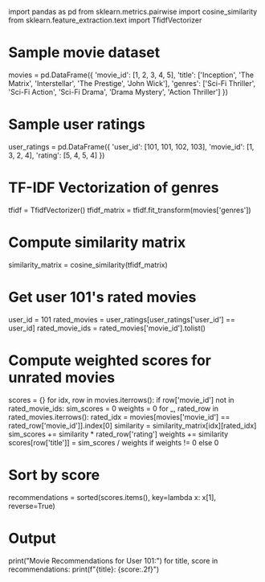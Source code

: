 import pandas as pd
from sklearn.metrics.pairwise import cosine_similarity
from sklearn.feature_extraction.text import TfidfVectorizer

# Sample movie dataset
movies = pd.DataFrame({
    'movie_id': [1, 2, 3, 4, 5],
    'title': ['Inception', 'The Matrix', 'Interstellar', 'The Prestige', 'John Wick'],
    'genres': ['Sci-Fi Thriller', 'Sci-Fi Action', 'Sci-Fi Drama', 'Drama Mystery', 'Action Thriller']
})

# Sample user ratings
user_ratings = pd.DataFrame({
    'user_id': [101, 101, 102, 103],
    'movie_id': [1, 3, 2, 4],
    'rating': [5, 4, 5, 4]
})

# TF-IDF Vectorization of genres
tfidf = TfidfVectorizer()
tfidf_matrix = tfidf.fit_transform(movies['genres'])

# Compute similarity matrix
similarity_matrix = cosine_similarity(tfidf_matrix)

# Get user 101's rated movies
user_id = 101
rated_movies = user_ratings[user_ratings['user_id'] == user_id]
rated_movie_ids = rated_movies['movie_id'].tolist()

# Compute weighted scores for unrated movies
scores = {}
for idx, row in movies.iterrows():
    if row['movie_id'] not in rated_movie_ids:
        sim_scores = 0
        weights = 0
        for _, rated_row in rated_movies.iterrows():
            rated_idx = movies[movies['movie_id'] == rated_row['movie_id']].index[0]
            similarity = similarity_matrix[idx][rated_idx]
            sim_scores += similarity * rated_row['rating']
            weights += similarity
        scores[row['title']] = sim_scores / weights if weights != 0 else 0

# Sort by score
recommendations = sorted(scores.items(), key=lambda x: x[1], reverse=True)

# Output
print("Movie Recommendations for User 101:")
for title, score in recommendations:
    print(f"{title}: {score:.2f}")

